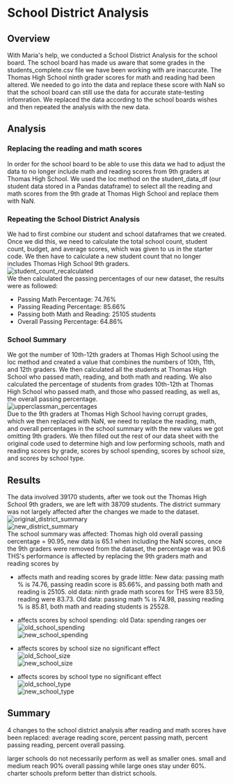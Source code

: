 # School District Analysis
## Overview  
With Maria's help, we conducted a School District Analysis for the school board. The school board has made us aware that some grades in the students_complete.csv file we have been working with are inaccurate. The Thomas High School ninth grader scores for math and reading had been altered. We needed to go into the data and replace these score with NaN so that the school board can still use the data for accurate state-testing infomration. We replaced the data according to the school boards wishes and then repeated the analysis with the new data.  
## Analysis 
### Replacing the reading and math scores  
In order for the school board to be able to use this data we had to adjust the data to no longer include math and reading scores from 9th graders at Thomas High School. We used the loc method on the student_data_df (our student data stored in a Pandas dataframe) to select all the reading and math scores from the 9th grade at Thomas High School and replace them with NaN.  
### Repeating the School District Analysis  
We had to first combine our student and school dataframes that we created. Once we did this, we need to calculate the total school count, student count, budget, and average scores, which was given to us in the starter code. We then have to calculate a new student count that no longer includes Thomas High School 9th graders.  
![student_count_recalculated](https://user-images.githubusercontent.com/96501958/151723809-b106b4a6-de41-4773-b163-44053a84ad5f.png)  
We then calculated the passing percentages of our new dataset, the results were as followed:  
* Passing Math Percentage: 74.76%
* Passing Reading Percentage: 85.66%
* Passing both Math and Reading: 25105 students
* Overall Passing Percentage: 64.86%  
### School Summary  
We got the number of 10th-12th graders at Thomas High School using the loc method and created a value that combines the numbers of 10th, 11th, and 12th graders. We then calculated all the students at Thomas High School who passed math, reading, and both math and reading. We also calculated the percentage of students from grades 10th-12th at Thomas High School who passed math, and those who passed reading, as well as, the overall passing percentage.  
![upperclassman_percentages](https://user-images.githubusercontent.com/96501958/151723928-19e8fa86-a5f7-41df-9bec-70cf15b0892b.png)  
Due to the 9th graders at Thomas High School having corrupt grades, which we then replaced with NaN, we need to replace the reading, math, and overall percentages in the school summary with the new values we got omitting 9th graders.  We then filled out the rest of our data sheet with the original code used to determine high and low performing schools, math and reading scores by grade, scores by school spending, scores by school size, and scores by school type.  
## Results  
The data involved 39170 students, after we took out the Thomas High School 9th graders, we are left with 38709 students. The district summary was not largely affected after the changes we made to the dataset.  
![original_district_summary](https://user-images.githubusercontent.com/96501958/151726733-c57f5469-766a-4997-98a5-9b7853bf81a5.png)  
![new_district_summary](https://user-images.githubusercontent.com/96501958/151726734-0102760f-0229-4909-ba8b-42082cdf47b4.png)  
The school summary was affected: Thomas high old overall passing oercentage = 90.95, new data is 65.1 when including the NaN scores, once the 9th graders were removed from the dataset, the percentage was at 90.6 
THS's performance is affected by replacing the 9th graders math and reading scores by
* affects math and reading scores by grade little: New data: passing math % is 74.76, passing readin score is 85.66%, and passing both math and reading is 25105. 
old data: ninth grade math scores for THS were 83.59, reading were 83.73. 
Old data: passing math % is 74.98, passing reading % is 85.81, both math and reading students is 25528. 
* affects scores by school spending: old Data: spending ranges oer  
![old_school_spending](https://user-images.githubusercontent.com/96501958/151726760-ece701b5-0bcf-4dcf-938f-0c6c50f6b4ca.png)  
![new_school_spending](https://user-images.githubusercontent.com/96501958/151726808-049f3c3c-3190-4a20-8775-1299ee3a1ca7.png)  

* affects scores by school size no significant effect  
![old_School_size](https://user-images.githubusercontent.com/96501958/151726650-650d62dd-cd0f-4f27-be77-7623e6bc9f81.png)  
![new_school_size](https://user-images.githubusercontent.com/96501958/151726680-8ba165ab-ff58-41ff-aab3-24293338881f.png)  

* affects scores by school type no significant effect  
![old_school_type](https://user-images.githubusercontent.com/96501958/151726706-e50554a2-7ebe-4159-ab88-1b699bd67033.png)  
![new_school_type](https://user-images.githubusercontent.com/96501958/151726716-ec270c91-fcf4-4952-9755-d6e444a24480.png)  

## Summary  
4 changes to the school district analysis after reading and math scores have been replaced: average reading score, percent passing math, percent passing reading, percent overall passing. 

larger schools do not necessarily perform as well as smaller ones. small and medium reach 90% overall passing while large ones stay under 60%. charter schools preform better than district schools. 
